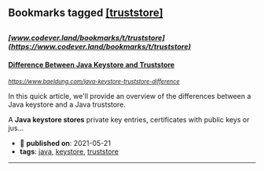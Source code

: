 ## Bookmarks tagged [[truststore]](https://www.codever.land/search?q=[truststore])

_<sup><sup>[www.codever.land/bookmarks/t/truststore](https://www.codever.land/bookmarks/t/truststore)</sup></sup>_
---
#### [Difference Between Java Keystore and Truststore](https://www.baeldung.com/java-keystore-truststore-difference)
_<sup>https://www.baeldung.com/java-keystore-truststore-difference</sup>_

In this quick article, we'll provide an overview of the differences between a Java keystore and a Java truststore.

A **Java keystore stores** private key entries, certificates with public keys or jus...
* :calendar: **published on**: 2021-05-21
* **tags**: [java](../tagged/java.md), [keystore](../tagged/keystore.md), [truststore](../tagged/truststore.md)
---
